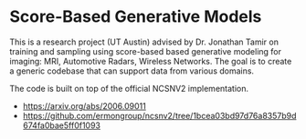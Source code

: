 # Score-Based Generative Models

This is a research project (UT Austin) advised by Dr. Jonathan Tamir on training and sampling using score-based based generative modeling for imaging: MRI, Automotive Radars, Wireless Networks. The goal is to create a generic codebase that can support data from various domains.

The code is built on top of the official NCSNV2 implementation.
- https://arxiv.org/abs/2006.09011
- https://github.com/ermongroup/ncsnv2/tree/1bcea03bd97d76a8357b9d674fa0bae5ff0f1093
